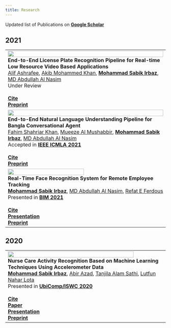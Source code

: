 ```yaml
---
title: Research
---
```

Updated list of Publications on **[Google Scholar](https://scholar.google.com/citations?user=PLdULx4AAAAJ)**

## 2021
<table>
<tr>
    <td>
        <img src="/images/research/license_plate.jpg" width=100%> <br/>
        <b>End-to-End License Plate Recognition Pipeline for Real-time Low Resource Video Based Applications</b> <br/>
        <a href="https://www.researchgate.net/profile/Alif-Ashrafee">Alif Ashrafee</a>, 
        <a href="https://www.researchgate.net/profile/Akib-Khan-5">Akib Mohammed Khan</a>, 
        <b><a href="https://msi1427.github.io/">Mohammad Sabik Irbaz</a></b>,
        <a href="https://scholar.google.com/citations?user=zQKHA64AAAAJ">MD Abdullah Al Nasim</a> 
        <br/>
        <!-- Presented in <b><a href="conference url">Conference Name</a></b>  -->
        Under Review
        <br/><br/>
        <a href="documents/citations/license_plate.bib"> <div class="button"> <b>Cite</b> </div> </a>
        <!-- <a href="DOI"> <div class="button"> <b>Paper</b> </div> </a>
        <a href="documents/presentations/"> <div class="button"> <b>Presentation</b> </div> </a> -->
        <a href="https://arxiv.org/pdf/2108.08339.pdf"> <div class="button"> <b>Preprint</b> </div> </a>
    </td>
</tr>
<tr>
    <td>
        <img src="/images/research/bangla_chatbot.jpg" width=100%> <br/>
        <b>End-to-End Natural Language Understanding Pipeline for Bangla Conversational Agent</b> <br/>
        <a href="https://www.researchgate.net/profile/Fahim-Khan-36">Fahim Shahriar Khan</a>, 
        <a href="https://www.researchgate.net/profile/Mueeze-Mushabbir">Mueeze Al Mushabbir</a>,
        <b><a href="https://msi1427.github.io/">Mohammad Sabik Irbaz</a></b>,  
        <a href="https://scholar.google.com/citations?user=zQKHA64AAAAJ">MD Abdullah Al Nasim</a> 
        <br/>
        Accepted in <b><a href="https://www.icmla-conference.org/icmla21/index.html">IEEE ICMLA 2021</a></b> <br/><br/>
        <a href="documents/citations/bangla_chatbot.bib"> <div class="button"> <b>Cite</b> </div> </a>
        <!-- <a href="DOI"> <div class="button"> <b>Paper</b> </div> </a>
        <a href="documents/presentations/"> <div class="button"> <b>Presentation</b> </div> </a> -->
        <a href="https://arxiv.org/pdf/2107.05541.pdf"> <div class="button"> <b>Preprint</b> </div> </a>
    </td>
</tr> 
<tr>
    <td>
        <img src="/images/research/employee_tracking.PNG" width=70%> <br/>
        <b>Real-Time Face Recognition System for Remote Employee Tracking</b> <br/>
        <b><a href="https://msi1427.github.io/">Mohammad Sabik Irbaz</a></b>, 
        <a href="https://scholar.google.com/citations?user=zQKHA64AAAAJ">MD Abdullah Al Nasim</a>, 
        <a href="https://www.researchgate.net/profile/Refat-Ferdous">Refat E Ferdous</a>
        <br/>
        Presented in <b><a href="https://confbim.com/">BIM 2021</a></b> <br/><br/>
        <a href="documents/citations/employee_tracking.bib"> <div class="button"> <b>Cite</b> </div> </a>
        <!-- <a href="DOI"> <div class="button"> <b>Paper</b> </div> </a> -->
        <a href="documents/presentations/EmployeeTracking.pdf"> <div class="button"> <b>Presentation</b> </div> </a>
        <a href="https://arxiv.org/pdf/2107.07576.pdf"> <div class="button"> <b>Preprint</b> </div> </a>
    </td>
</tr>
</table>

## 2020
<table>
<tr>
    <td>
        <img src="/images/research/nurse_care.jpg" width=90%> <br/>
        <b>Nurse Care Activity Recognition Based on Machine Learning Techniques Using Accelerometer Data</b> <br/>
        <b><a href="https://msi1427.github.io/">Mohammad Sabik Irbaz</a></b>, 
        <a href="https://www.researchgate.net/profile/Abir-Azad">Abir Azad</a>, 
        <a href="https://www.researchgate.net/profile/Tanjila-Alam-Sathi">Tanjila Alam Sathi</a>, 
        <a href="https://www.researchgate.net/profile/Lutfun-Lota-2">Lutfun Nahar Lota</a> 
        <br/>
        Presented in <b><a href="https://ubicomp.org/ubicomp2020">UbiComp/ISWC 2020</a></b> <br/><br/>
        <a href="documents/citations/nurse_care.bib"> <div class="button"> <b>Cite</b> </div> </a>
        <a href="https://dl.acm.org/doi/abs/10.1145/3410530.3414339"> <div class="button"> <b>Paper</b> </div> </a>
        <a href="documents/presentations/NurseCare.pdf"> <div class="button"> <b>Presentation</b> </div> </a>
        <a href="https://www.researchgate.net/publication/344271908_Nurse_Care_Activity_Recognition_Based_on_Machine_Learning_Techniques_Using_Accelerometer_Data"> <div class="button"> <b>Preprint</b> </div> </a>
    </td>
</tr>
</table>
<!-- 
<tr>
    <td>
        <img src="/images/research/" width=90%> <br/>
        <b>Paper Name</b> <br/>
        <b><a href="https://msi1427.github.io/">Mohammad Sabik Irbaz</a></b>, 
        <a href="author_id url">Author Name</a>, 
        <a href="author_id url">Author Name</a>, 
        <a href="author_id url">Author Name</a> 
        <br/>
        Presented in <b><a href="conference url">Conference Name</a></b> 
        <br/><br/>
        <a href="documents/citations/"> <div class="button"> <b>Cite</b> </div> </a>
        <a href="DOI"> <div class="button"> <b>Paper</b> </div> </a>
        <a href="documents/presentations/"> <div class="button"> <b>Presentation</b> </div> </a>
        <a href="Preprint Link"> <div class="button"> <b>Preprint</b> </div> </a>
    </td>
</tr> 
-->
